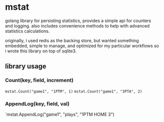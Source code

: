 # mstat
golang library for persisting statistics, provides a simple api for counters
and logging.  also includes convenience methods to help with advanced statistics 
calculations.

originally, i used redis as the backing store, but wanted something embedded,
simple to manage, and optimized for my particular workflows so i wrote this
library on top of sqlite3.

## library usage

### Count(key, field, increment)

`mstat.Count("game1", "1PTM", 1)`
`mstat.Count("game1", "3PTA", 2)`

### AppendLog(key, field, val)

`mstat.AppendLog("game1", "plays", "1PTM HOME 3")
